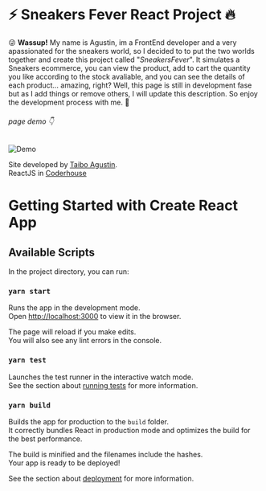 :zap: Sneakers Fever React Project :fire:
=============

:stuck_out_tongue_winking_eye: **Wassup!** My name is Agustin, im a FrontEnd developer and a very apassionated for the sneakers world, so I decided to to put the two worlds together and create this project called "*SneakersFever*". It simulates a Sneakers ecommerce, you can view the product, add to cart the quantity you like according to the stock avaliable, and you can see the details of each product... amazing, right? Well, this page is still in development fase but as I add things or remove others, I will update this description. So enjoy the development process with me. :muscle:

###### page demo :point_down:
![Demo](public/gif/SneakersFeverDemo.gif)




Site developed by [Taibo Agustin](https://www.instagram.com/taibo.agus/).\
ReactJS in [Coderhouse](https://www.coderhouse.com/?utm_term=coderhouse&utm_campaign=12058006243&utm_source=google_search_brand&utm_medium=cpc&gclid=CjwKCAiA4veMBhAMEiwAU4XRrz6NSTl9yjm21E2rFwIcweHbge_0FiHilhvkq3n_56brvrT2CJG7IBoCOpsQAvD_BwE)


# Getting Started with Create React App


## Available Scripts

In the project directory, you can run:

### `yarn start`

Runs the app in the development mode.\
Open [http://localhost:3000](http://localhost:3000) to view it in the browser.

The page will reload if you make edits.\
You will also see any lint errors in the console.

### `yarn test`

Launches the test runner in the interactive watch mode.\
See the section about [running tests](https://facebook.github.io/create-react-app/docs/running-tests) for more information.

### `yarn build`

Builds the app for production to the `build` folder.\
It correctly bundles React in production mode and optimizes the build for the best performance.

The build is minified and the filenames include the hashes.\
Your app is ready to be deployed!

See the section about [deployment](https://facebook.github.io/create-react-app/docs/deployment) for more information.
